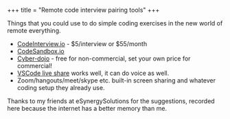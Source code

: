 +++
title = "Remote code interview pairing tools"
+++

Things that you could use to do simple coding exercises in the new world of remote everything.

* [CodeInterview.io](https://codeinterview.io/) - $5/interview or $55/month
* [CodeSandbox.io](https://codesandbox.io/)
* [Cyber-dojo](https://cyber-dojo.org/creator/home) - free for non-commercial, set your own price for commercial!
* [VSCode live share](https://marketplace.visualstudio.com/items?itemName=MS-vsliveshare.vsliveshare-pack) works well, it can do voice as well.
* Zoom/hangouts/meet/skype etc. built-in screen sharing and whatever coding setup they already use.

Thanks to my friends at eSynergySolutions for the suggestions, recorded here because the internet has a better memory than me.
